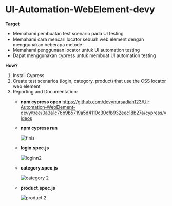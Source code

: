 # UI-Automation-WebElement-devy

**Target**‌
- Memahami pembuatan test scenario pada UI testing
- Memahami cara mencari locator sebuah web element dengan menggunakan beberapa metode- 
- Memahami penggunaan locator untuk UI automation testing
- Dapat menggunakan cypress untuk membuat UI automation testing

**How?**
1. Install Cypress
2. Create test scenarios (login, category, product) that use the CSS locator web element 
3. Reporting and Documentation:
   - **npm cypress open**
     https://github.com/devynursadiah123/UI-Automation-WebElement-devy/tree/0a3a1c76b9b5719a5d4110c30cfb932eec18b27a/cypress/videos

   - **npm cypress run**
     
     ![finis](https://github.com/devynursadiah123/UI-Automation-WebElement-devy/assets/132911115/b5b76b71-8bd2-46a4-9b20-fb92cf91c827)

   - **login.spec.js**
     
     ![loginn2](https://github.com/devynursadiah123/UI-Automation-WebElement-devy/assets/132911115/b0ce0d0a-db9d-4cbe-be98-987cdf06ab9f)

   - **category.spec.js**
     
     ![category 2](https://github.com/devynursadiah123/UI-Automation-WebElement-devy/assets/132911115/dcb79f21-3721-4331-a785-8a3a55faba94)

   - **product.spec.js**
     
     ![product 2](https://github.com/devynursadiah123/UI-Automation-WebElement-devy/assets/132911115/05507985-edbd-4ab9-8d64-19692f41dae3)






